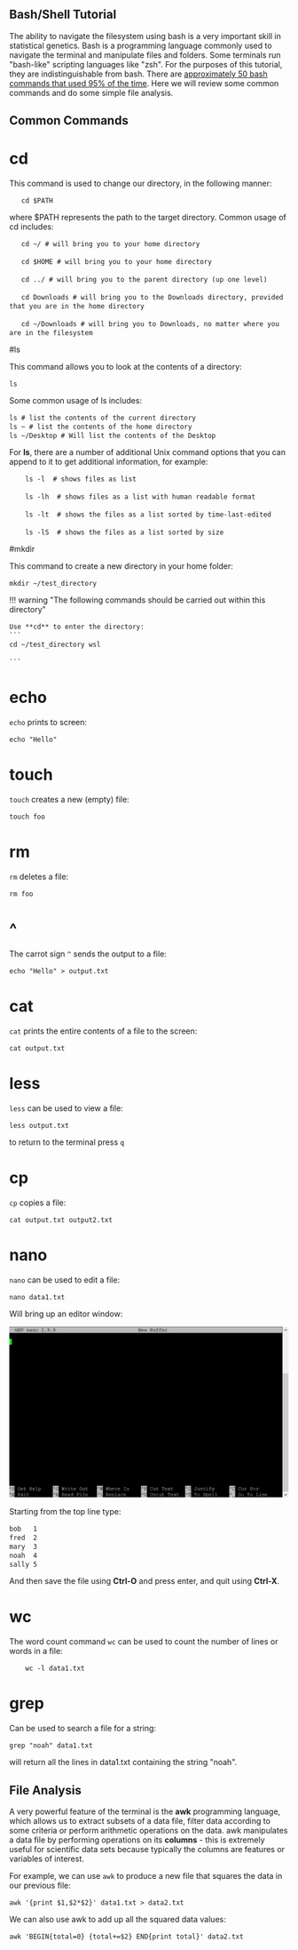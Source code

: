 

## Bash/Shell Tutorial


The ability to navigate the filesystem using bash is a very important skill in statistical genetics.  Bash is a programming language commonly used to navigate the terminal and manipulate files and folders.  Some terminals run "bash-like" scripting languages like "zsh".  For the purposes of this tutorial, they are indistinguishable from bash. There are [approximately 50 bash commands that used 95% of the time](https://www.ubuntupit.com/the-50-best-linux-commands-to-run-in-the-terminal/).  Here we will review some common commands and do some simple file analysis. 


## Common Commands

# cd  


This command is used to change our directory, in the following manner: 

       cd $PATH

where $PATH represents the path to the target directory. Common usage of cd includes: 

       cd ~/ # will bring you to your home directory
       
       cd $HOME # will bring you to your home directory

       cd ../ # will bring you to the parent directory (up one level)
       
       cd Downloads # will bring you to the Downloads directory, provided that you are in the home directory

       cd ~/Downloads # will bring you to Downloads, no matter where you are in the filesystem

#ls 

This command allows you to look at the contents of a directory:  

    ls 

Some common usage of ls includes: 
       
    ls # list the contents of the current directory 
    ls ~ # list the contents of the home directory 
    ls ~/Desktop # Will list the contents of the Desktop 

For **ls**, there are a number of additional Unix command options that you
can append to it to get additional information, for example:

        ls -l  # shows files as list

        ls -lh  # shows files as a list with human readable format

        ls -lt  # shows the files as a list sorted by time-last-edited

        ls -lS  # shows the files as a list sorted by size


#mkdir 

This command to create a new directory in your home folder: 

    mkdir ~/test_directory 

                                                                                                                                                                                                                            
!!! warning "The following commands should be carried out within this directory" 

    Use **cd** to enter the directory: 
    ```                                                                                                                                                                                                                     
    cd ~/test_directory wsl                                                                                                                                                                                        
                                                                                                                                                                                                                            
    ```
# echo 

`echo` prints to screen: 

    echo "Hello" 

 
# touch 

`touch` creates a new (empty) file: 

    touch foo  

# rm 

`rm` deletes a file: 

    rm foo 

# ^ 

The carrot sign `^` sends the output to a file: 

    echo "Hello" > output.txt

# cat 

`cat` prints the entire contents of a file to the screen: 

    cat output.txt 

# less 

`less` can be used to view a file: 

    less output.txt 

to return to the terminal press `q`

# cp 

`cp` copies a file: 

    cat output.txt output2.txt 


# nano 

`nano` can be used to edit a file: 

    nano data1.txt 

Will bring up an editor window: 


![Screenshot](images/nano.webp)                                                                                                                                                                                             
                                                                                                                                                                                                                            
Starting from the top line type:                                                                                                                                                                                                       
                                                                                                                                                                                                                            
    bob   1
    fred  2 
    mary  3
    noah  4 
    sally 5    
                                                                                                                                                                                                                        
And then save the file using **Ctrl-O** and press enter, and quit using **Ctrl-X**.                                                                                                                                             

# wc 

The word count command `wc` can be used to count the number of lines or words in a file: 

        wc -l data1.txt



# grep 

Can be used to search a file for a string: 

    grep "noah" data1.txt 

will return all the lines in data1.txt containing the string "noah". 


## File Analysis

A very powerful feature of the terminal is the **awk** programming
language, which allows us to extract subsets of a data file, filter
data according to some criteria or perform arithmetic operations on
the data. awk manipulates a data file by performing operations on
its **columns** - this is extremely useful for scientific data sets
because typically the columns are features or variables of interest.

For example, we can use `awk` to produce a new file that squares the data in our previous file: 

    awk '{print $1,$2*$2}' data1.txt > data2.txt 

We can also use awk to add up all the squared data values: 

    awk 'BEGIN{total=0} {total+=$2} END{print total}' data2.txt 

 

